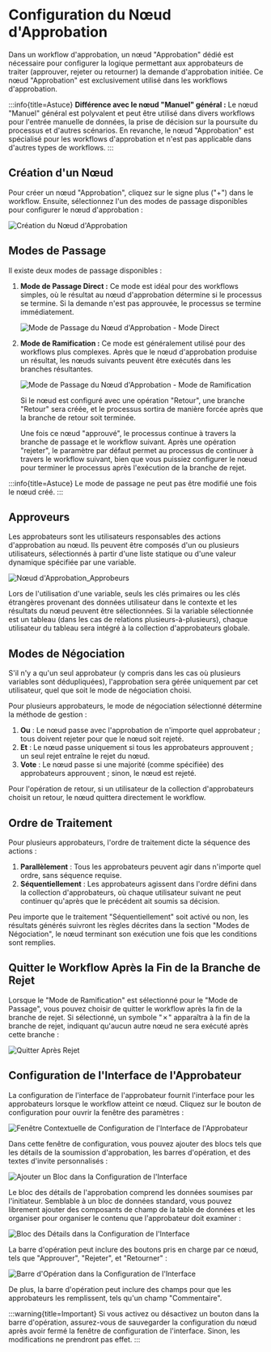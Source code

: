 # Configuration du Nœud d'Approbation

Dans un workflow d'approbation, un nœud "Approbation" dédié est nécessaire pour configurer la logique permettant aux approbateurs de traiter (approuver, rejeter ou retourner) la demande d'approbation initiée. Ce nœud "Approbation" est exclusivement utilisé dans les workflows d'approbation.

:::info{title=Astuce}
**Différence avec le nœud "Manuel" général :** Le nœud "Manuel" général est polyvalent et peut être utilisé dans divers workflows pour l'entrée manuelle de données, la prise de décision sur la poursuite du processus et d'autres scénarios. En revanche, le nœud "Approbation" est spécialisé pour les workflows d'approbation et n'est pas applicable dans d'autres types de workflows.
:::

## Création d'un Nœud

Pour créer un nœud "Approbation", cliquez sur le signe plus ("+") dans le workflow. Ensuite, sélectionnez l'un des modes de passage disponibles pour configurer le nœud d'approbation :

![Création du Nœud d'Approbation](https://static-docs.nocobase.com/f15d61208a3918d005cd2031fc9b6ce7.png)

## Modes de Passage

Il existe deux modes de passage disponibles :

1. **Mode de Passage Direct :** Ce mode est idéal pour des workflows simples, où le résultat au nœud d'approbation détermine si le processus se termine. Si la demande n'est pas approuvée, le processus se termine immédiatement.

    ![Mode de Passage du Nœud d'Approbation - Mode Direct](https://static-docs.nocobase.com/a9d446a186f61c546607cf1c2534b287.png)

2. **Mode de Ramification :** Ce mode est généralement utilisé pour des workflows plus complexes. Après que le nœud d'approbation produise un résultat, les nœuds suivants peuvent être exécutés dans les branches résultantes.

    ![Mode de Passage du Nœud d'Approbation - Mode de Ramification](https://static-docs.nocobase.com/57dc6a8907f3bb02fb28c354c241e4e5.png)

    Si le nœud est configuré avec une opération "Retour", une branche "Retour" sera créée, et le processus sortira de manière forcée après que la branche de retour soit terminée.

    Une fois ce nœud "approuvé", le processus continue à travers la branche de passage et le workflow suivant. Après une opération "rejeter", le paramètre par défaut permet au processus de continuer à travers le workflow suivant, bien que vous puissiez configurer le nœud pour terminer le processus après l'exécution de la branche de rejet.

:::info{title=Astuce}
Le mode de passage ne peut pas être modifié une fois le nœud créé.
:::

## Approveurs

Les approbateurs sont les utilisateurs responsables des actions d'approbation au nœud. Ils peuvent être composés d'un ou plusieurs utilisateurs, sélectionnés à partir d'une liste statique ou d'une valeur dynamique spécifiée par une variable.

![Nœud d'Approbation_Approbeurs](https://static-docs.nocobase.com/29c64297d577b9ca9457b1d7ac62287d.png)

Lors de l'utilisation d'une variable, seuls les clés primaires ou les clés étrangères provenant des données utilisateur dans le contexte et les résultats du nœud peuvent être sélectionnées. Si la variable sélectionnée est un tableau (dans les cas de relations plusieurs-à-plusieurs), chaque utilisateur du tableau sera intégré à la collection d'approbateurs globale.

## Modes de Négociation

S'il n'y a qu'un seul approbateur (y compris dans les cas où plusieurs variables sont dédupliquées), l'approbation sera gérée uniquement par cet utilisateur, quel que soit le mode de négociation choisi.

Pour plusieurs approbateurs, le mode de négociation sélectionné détermine la méthode de gestion :

1. **Ou** : Le nœud passe avec l'approbation de n'importe quel approbateur ; tous doivent rejeter pour que le nœud soit rejeté.
2. **Et** : Le nœud passe uniquement si tous les approbateurs approuvent ; un seul rejet entraîne le rejet du nœud.
3. **Vote** : Le nœud passe si une majorité (comme spécifiée) des approbateurs approuvent ; sinon, le nœud est rejeté.

Pour l'opération de retour, si un utilisateur de la collection d'approbateurs choisit un retour, le nœud quittera directement le workflow.

## Ordre de Traitement

Pour plusieurs approbateurs, l'ordre de traitement dicte la séquence des actions :

1. **Parallèlement** : Tous les approbateurs peuvent agir dans n'importe quel ordre, sans séquence requise.
2. **Séquentiellement** : Les approbateurs agissent dans l'ordre défini dans la collection d'approbateurs, où chaque utilisateur suivant ne peut continuer qu'après que le précédent ait soumis sa décision.

Peu importe que le traitement "Séquentiellement" soit activé ou non, les résultats générés suivront les règles décrites dans la section "Modes de Négociation", le nœud terminant son exécution une fois que les conditions sont remplies.

## Quitter le Workflow Après la Fin de la Branche de Rejet

Lorsque le "Mode de Ramification" est sélectionné pour le "Mode de Passage", vous pouvez choisir de quitter le workflow après la fin de la branche de rejet. Si sélectionné, un symbole "✗" apparaîtra à la fin de la branche de rejet, indiquant qu'aucun autre nœud ne sera exécuté après cette branche :

![Quitter Après Rejet](https://static-docs.nocobase.com/1e740df93c128fb6fe54bf85a740e683.png)

## Configuration de l'Interface de l'Approbateur

La configuration de l'interface de l'approbateur fournit l'interface pour les approbateurs lorsque le workflow atteint ce nœud. Cliquez sur le bouton de configuration pour ouvrir la fenêtre des paramètres :

![Fenêtre Contextuelle de Configuration de l'Interface de l'Approbateur](https://static-docs.nocobase.com/2c321ae164b436f1c572305ff27cc9dd.png)

Dans cette fenêtre de configuration, vous pouvez ajouter des blocs tels que les détails de la soumission d'approbation, les barres d'opération, et des textes d'invite personnalisés :

![Ajouter un Bloc dans la Configuration de l'Interface](https://static-docs.nocobase.com/9f8f11926e935ad8f8fbeec368edebfe.png)

Le bloc des détails de l'approbation comprend les données soumises par l'initiateur. Semblable à un bloc de données standard, vous pouvez librement ajouter des composants de champ de la table de données et les organiser pour organiser le contenu que l'approbateur doit examiner :

![Bloc des Détails dans la Configuration de l'Interface](https://static-docs.nocobase.com/1140ec13caeea1b364d12e057720a29c.png)

La barre d'opération peut inclure des boutons pris en charge par ce nœud, tels que "Approuver", "Rejeter", et "Retourner" :

![Barre d'Opération dans la Configuration de l'Interface](https://static-docs.nocobase.com/1bb090ed123f62ba8a524a3e9e7da328.png)

De plus, la barre d'opération peut inclure des champs pour que les approbateurs les remplissent, tels qu'un champ "Commentaire".

:::warning{title=Important}
Si vous activez ou désactivez un bouton dans la barre d'opération, assurez-vous de sauvegarder la configuration du nœud après avoir fermé la fenêtre de configuration de l'interface. Sinon, les modifications ne prendront pas effet.
:::
